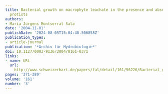 ```yaml
---
title: Bacterial growth on macrophyte leachate in the presence and absence of bacterivorous
  protists
authors:
- Maria Jürgens Montserrat Sala
date: '2004-11-01'
publishDate: '2024-08-05T15:04:48.506858Z'
publication_types:
- article-journal
publication: '*Archiv für Hydrobiologie*'
doi: 10.1127/0003-9136/2004/0161-0371
links:
- name: URL
  url: 
    http://www.schweizerbart.de/papers/fal/detail/161/56226/Bacterial_growth_on_macrophyte_leachate_in_the_pre?af=crossref
pages: '371-389'
volume: '161'
number: '3'
---
```

